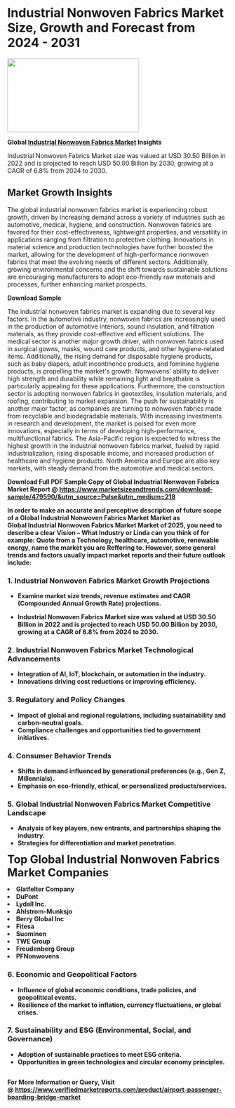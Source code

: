<H1>Industrial Nonwoven Fabrics Market Size, Growth and Forecast from 2024 - 2031</H1><img class="aligncenter size-medium wp-image-584254" src="https://thirdeyenews.in/wp-content/uploads/2024/09/Global-Market-Research-300x168.jpeg" alt="" width="300" height="168" /><p><strong>Global&nbsp;<a href="https://www.marketsizeandtrends.com/download-sample/479590/&amp;utm_source=Pulse&amp;utm_medium=218">Industrial Nonwoven Fabrics Market</a> Insights</strong></p><p>Industrial Nonwoven Fabrics Market size was valued at USD 30.50 Billion in 2022 and is projected to reach USD 50.00 Billion by 2030, growing at a CAGR of 6.8% from 2024 to 2030.</p><p><h2>Market Growth Insights</h2> <p>The global industrial nonwoven fabrics market is experiencing robust growth, driven by increasing demand across a variety of industries such as automotive, medical, hygiene, and construction. Nonwoven fabrics are favored for their cost-effectiveness, lightweight properties, and versatility in applications ranging from filtration to protective clothing. Innovations in material science and production technologies have further boosted the market, allowing for the development of high-performance nonwoven fabrics that meet the evolving needs of different sectors. Additionally, growing environmental concerns and the shift towards sustainable solutions are encouraging manufacturers to adopt eco-friendly raw materials and processes, further enhancing market prospects.</p> <p><strong>Download Sample</strong></p> <p>The industrial nonwoven fabrics market is expanding due to several key factors. In the automotive industry, nonwoven fabrics are increasingly used in the production of automotive interiors, sound insulation, and filtration materials, as they provide cost-effective and efficient solutions. The medical sector is another major growth driver, with nonwoven fabrics used in surgical gowns, masks, wound care products, and other hygiene-related items. Additionally, the rising demand for disposable hygiene products, such as baby diapers, adult incontinence products, and feminine hygiene products, is propelling the market's growth. Nonwovens' ability to deliver high strength and durability while remaining light and breathable is particularly appealing for these applications. Furthermore, the construction sector is adopting nonwoven fabrics in geotextiles, insulation materials, and roofing, contributing to market expansion. The push for sustainability is another major factor, as companies are turning to nonwoven fabrics made from recyclable and biodegradable materials. With increasing investments in research and development, the market is poised for even more innovations, especially in terms of developing high-performance, multifunctional fabrics. The Asia-Pacific region is expected to witness the highest growth in the industrial nonwoven fabrics market, fueled by rapid industrialization, rising disposable income, and increased production of healthcare and hygiene products. North America and Europe are also key markets, with steady demand from the automotive and medical sectors. <p><strong></p><p><span class=""><strong>Download Full PDF Sample Copy of Global Industrial Nonwoven Fabrics Market Report</strong> @ <a href="https://www.marketsizeandtrends.com/download-sample/479590/&amp;utm_source=Pulse&amp;utm_medium=218" target="_blank">https://www.marketsizeandtrends.com/download-sample/479590/&amp;utm_source=Pulse&amp;utm_medium=218</a></span></p><p>In order to make an accurate and perceptive description of future scope of a Global&nbsp;Industrial Nonwoven Fabrics Market Market as Global&nbsp;Industrial Nonwoven Fabrics Market Market of 2025, you need to describe a clear Vision &ndash; What Industry or Linda can you think of for example: Quote from a Technology, healthcare, automotive, renewable energy, name the market you are Reffering to. However, some general trends and factors usually impact market reports and their future outlook include:</p><h3>1.&nbsp;<strong>Industrial Nonwoven Fabrics Market Growth Projections</strong></h3><ul><li>Examine market size trends, revenue estimates and CAGR (Compounded Annual Growth Rate) projections.</li><li><p>Industrial Nonwoven Fabrics Market size was valued at USD 30.50 Billion in 2022 and is projected to reach USD 50.00 Billion by 2030, growing at a CAGR of 6.8% from 2024 to 2030.</p></li></ul><h3>2.&nbsp;<strong>Industrial Nonwoven Fabrics Market Technological Advancements</strong></h3><ul><li>Integration of AI, IoT, blockchain, or automation in the industry.</li><li>Innovations driving cost reductions or improving efficiency.</li></ul><h3>3.&nbsp;<strong>Regulatory and Policy Changes</strong></h3><ul><li>Impact of global and regional regulations, including sustainability and carbon-neutral goals.</li><li>Compliance challenges and opportunities tied to government initiatives.</li></ul><h3>4.&nbsp;<strong>Consumer Behavior Trends</strong></h3><ul><li>Shifts in demand influenced by generational preferences (e.g., Gen Z, Millennials).</li><li>Emphasis on eco-friendly, ethical, or personalized products/services.</li></ul><h3>5.&nbsp;<strong>Global Industrial Nonwoven Fabrics Market Competitive Landscape</strong></h3><ul><li>Analysis of key players, new entrants, and partnerships shaping the industry.</li><li>Strategies for differentiation and market penetration.</li></ul><p data-pm-slice="1 1 []"><span style="color: inherit; font-family: inherit; font-size: 25px;">Top Global Industrial Nonwoven Fabrics Market Companies</span></p><div class="" data-test-id=""><p><li>Glatfelter Company</li><li> DuPont</li><li> Lydall Inc.</li><li> Ahlstrom-Munksjo</li><li> Berry Global Inc</li><li> Fitesa</li><li> Suominen</li><li> TWE Group</li><li> Freudenberg Group</li><li> PFNonwovens</li></p></div><h3>6.&nbsp;<strong>Economic and Geopolitical Factors</strong></h3><ul><li>Influence of global economic conditions, trade policies, and geopolitical events.</li><li>Resilience of the market to inflation, currency fluctuations, or global crises.</li></ul><h3>7.&nbsp;<strong>Sustainability and ESG (Environmental, Social, and Governance)</strong></h3><ul><li>Adoption of sustainable practices to meet ESG criteria.</li><li>Opportunities in green technologies and circular economy principles.</li></ul><h2><strong style="font-size: 14px;">For More Information or Query, Visit @&nbsp;</strong><a style="background-color: #ffffff; font-size: 14px;" href="https://www.marketsizeandtrends.com/report/industrial-nonwoven-fabrics-market/" target="_blank">https://www.verifiedmarketreports.com/product/airport-passenger-boarding-bridge-market</a></h2>
